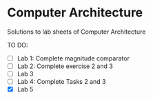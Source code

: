 # Computer Architecture
Solutions to lab sheets of Computer Architecture

TO DO:
- [ ] Lab 1: Complete magnitude comparator
- [ ] Lab 2: Complete exercise 2 and 3
- [ ] Lab 3
- [ ] Lab 4: Complete Tasks 2 and 3
- [x] Lab 5 